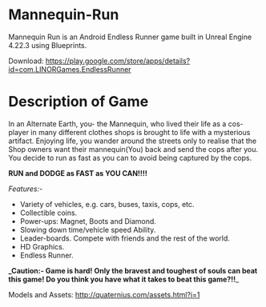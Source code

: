 # Mannequin-Run
Mannequin Run is an Android Endless Runner game built in Unreal Engine 4.22.3 using Blueprints.

Download: https://play.google.com/store/apps/details?id=com.LINORGames.EndlessRunner

# Description of Game
In an Alternate Earth, you- the Mannequin, who lived their life as a cos-player in many different clothes shops is brought to life with a mysterious artifact. Enjoying life, you wander around the streets only to realise that the Shop owners want their mannequin(You) back and send the cops after you. You decide to run as fast as you can to avoid being captured by the cops.

**RUN and DODGE as FAST as YOU CAN!!!!**

_Features:-_
* Variety of vehicles, e.g. cars, buses, taxis, cops, etc.
* Collectible coins.
* Power-ups: Magnet, Boots and Diamond.
* Slowing down time/vehicle speed Ability.
* Leader-boards. Compete with friends and the rest of the world.
* HD Graphics.
* Endless Runner.

**_Caution:- Game is hard! Only the bravest and toughest of souls can beat this game! Do you think you have what it takes to beat this game?!!**_


Models and Assets: http://quaternius.com/assets.html?i=1
